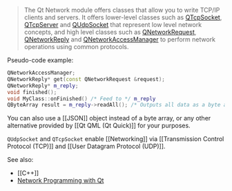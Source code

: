 >The Qt Network module offers classes that allow you to write TCP/IP clients and servers. It offers lower-level classes such as [QTcpSocket](https://doc.qt.io/qt-6/qtcpsocket.html), [QTcpServer](https://doc.qt.io/qt-6/qtcpserver.html) and [QUdpSocket](https://doc.qt.io/qt-6/qudpsocket.html) that represent low level network concepts, and high level classes such as [QNetworkRequest](https://doc.qt.io/qt-6/qnetworkrequest.html), [QNetworkReply](https://doc.qt.io/qt-6/qnetworkreply.html) and [QNetworkAccessManager](https://doc.qt.io/qt-6/qnetworkaccessmanager.html) to perform network operations using common protocols.

Pseudo-code example:
```cpp
QNetworkAccessManager;
QNetworkReply* get(const QNetworkRequest &request);
QNetworkReply* m_reply;
void finished();
void MyClass::onFinished() /* Feed to */ m_reply
QByteArray result = m_reply->readAll(); /* Outputs all data as a byte array */
```

You can also use a [[JSON]] object instead of a byte array, or any other alternative provided by [[Qt QML (Qt Quick)]] for your purposes.

`QUdpSocket` and `QTcpSocket` enable [[Networking]] via [[Transmission Control Protocol (TCP)]] and [[User Datagram Protocol (UDP)]].


See also:
- [[C++]]
- [Network Programming with Qt](https://doc.qt.io/qt-6/qtnetwork-programming.html)